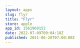 ```yaml
---
layout: apps
slug: flyr
title: "Flyr"
store: apple
app_id: 1561969152
date: 2022-07-09T09:04:18Z
published: 2021-06-28T07:00:00Z
---
```

